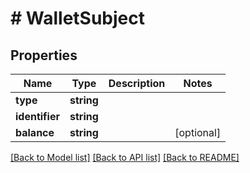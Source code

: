 # # WalletSubject

## Properties

Name | Type | Description | Notes
------------ | ------------- | ------------- | -------------
**type** | **string** |  |
**identifier** | **string** |  |
**balance** | **string** |  | [optional]

[[Back to Model list]](../../README.md#models) [[Back to API list]](../../README.md#endpoints) [[Back to README]](../../README.md)

